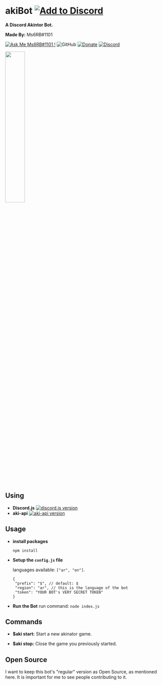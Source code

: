 

# akiBot [![Add to Discord](https://img.shields.io/badge/Add%20to-Discord-7289da.svg)](https://discordapp.com/oauth2/authorize?client_id=670402239218581514&scope=bot&permissions=85056)
**A Discord Akintor Bot.**

**Made By:** Ms6RB#1101



[![Ask Me Ms6RB#1101 !](https://img.shields.io/badge/Ask%20me-anything-1abc9c.svg)](https://discord.gg/EWku7Sx) ![GitHub](https://img.shields.io/github/license/ms6rb/akibot) [![Donate](https://img.shields.io/badge/Donate-PayPal-blue.svg)](https://www.paypal.me/qwdqwdqwd2201) [![Discord](https://discordapp.com/api/guilds/670390960483467277/widget.png?style=shield)](https://discord.gg/dVBKa7E)

<img width="35%" height="35%" src="https://imgur.com/dPyfnvO.png">


## Using
 * **Discord.js** 
  [![discord.js version](https://badge.fury.io/js/discord.js.svg)](https://www.npmjs.com/package/discord.js)
 * **aki-api** 
  [![aki-api version](https://badge.fury.io/js/aki-api.svg)](https://www.npmjs.com/package/aki-api)


## Usage
 * **install packages**
    ```
    npm install
    ```
  

 * **Setup the ``config.js`` file**
 
    languages available: `["ar", "en"]`.
    ```
    {
     "prefix": "$", // default: $
     "region": "ar", // this is the language of the bot
     "token": "YOUR BOT's VERY SECRET TOKEN"
    }
    ```
  
  
 * **Run the Bot**
    run command: ``node index.js``
  
  
## Commands
  * **$aki start:** Start a new akinator game.
  
  * **$aki stop:** Close the game you previously started.


## Open Source
I want to keep this bot's "regular" version as Open Source, as mentioned here. It is important for me to see people contributing to it.
  
